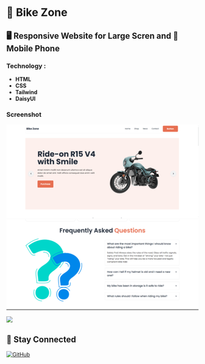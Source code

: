 # 🚀 Bike Zone

## 🖥️ Responsive Website for Large Scren and 📱 Mobile Phone

### Technology :

- **HTML**
- **CSS**
- **Tailwind**
- **DaisyUI**

### Screenshot

![Website Preview](/1.png)
![Website Preview](/2.png)

<a href="https://bikezonedaisy.netlify.app/" target="_blank">
  <img src="https://img.shields.io/badge/Live-Website-brightgreen?style=for-the-badge&logo=web" />
</a>

## 🙌 Stay Connected

[![GitHub](https://img.shields.io/badge/GitHub-black?style=for-the-badge&logo=github)](https://github.com/aspinchakma)

